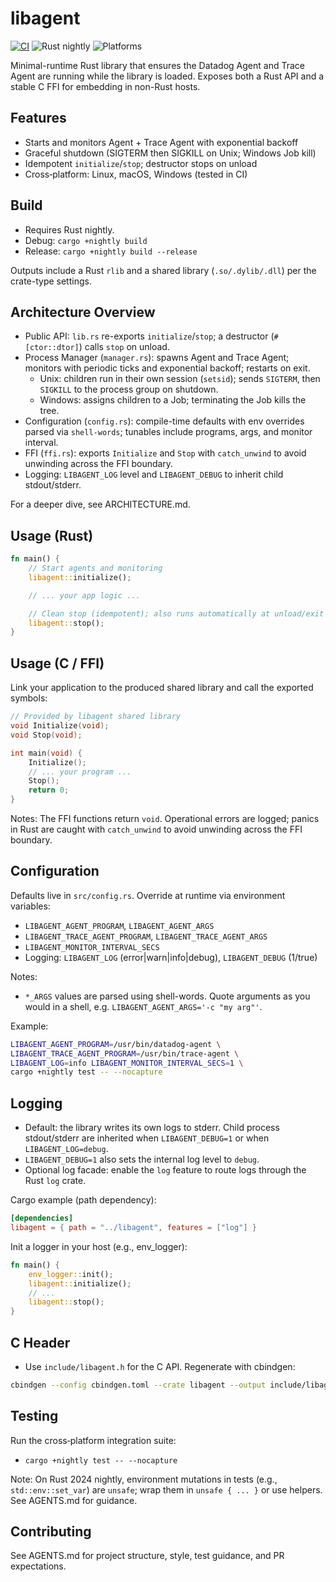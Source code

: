 # libagent

[![CI](https://github.com/tonyredondo/libagent/actions/workflows/ci.yml/badge.svg)](https://github.com/tonyredondo/libagent/actions/workflows/ci.yml)
![Rust nightly](https://img.shields.io/badge/rust-nightly-blue)
![Platforms](https://img.shields.io/badge/platforms-Linux%20%7C%20macOS%20%7C%20Windows-informational)

Minimal-runtime Rust library that ensures the Datadog Agent and Trace Agent are running while the library is loaded. Exposes both a Rust API and a stable C FFI for embedding in non-Rust hosts.

## Features
- Starts and monitors Agent + Trace Agent with exponential backoff
- Graceful shutdown (SIGTERM then SIGKILL on Unix; Windows Job kill)
- Idempotent `initialize`/`stop`; destructor stops on unload
- Cross‑platform: Linux, macOS, Windows (tested in CI)

## Build
- Requires Rust nightly.
- Debug: `cargo +nightly build`
- Release: `cargo +nightly build --release`

Outputs include a Rust `rlib` and a shared library (`.so/.dylib/.dll`) per the crate-type settings.

## Architecture Overview
- Public API: `lib.rs` re-exports `initialize`/`stop`; a destructor (`#[ctor::dtor]`) calls `stop` on unload.
- Process Manager (`manager.rs`): spawns Agent and Trace Agent; monitors with periodic ticks and exponential backoff; restarts on exit.
  - Unix: children run in their own session (`setsid`); sends `SIGTERM`, then `SIGKILL` to the process group on shutdown.
  - Windows: assigns children to a Job; terminating the Job kills the tree.
- Configuration (`config.rs`): compile-time defaults with env overrides parsed via `shell-words`; tunables include programs, args, and monitor interval.
- FFI (`ffi.rs`): exports `Initialize` and `Stop` with `catch_unwind` to avoid unwinding across the FFI boundary.
- Logging: `LIBAGENT_LOG` level and `LIBAGENT_DEBUG` to inherit child stdout/stderr.

For a deeper dive, see ARCHITECTURE.md.

## Usage (Rust)
```rust
fn main() {
    // Start agents and monitoring
    libagent::initialize();

    // ... your app logic ...

    // Clean stop (idempotent); also runs automatically at unload/exit
    libagent::stop();
}
```

## Usage (C / FFI)
Link your application to the produced shared library and call the exported symbols:
```c
// Provided by libagent shared library
void Initialize(void);
void Stop(void);

int main(void) {
    Initialize();
    // ... your program ...
    Stop();
    return 0;
}
```

Notes: The FFI functions return `void`. Operational errors are logged; panics in Rust are caught with `catch_unwind` to avoid unwinding across the FFI boundary.

## Configuration
Defaults live in `src/config.rs`. Override at runtime via environment variables:
- `LIBAGENT_AGENT_PROGRAM`, `LIBAGENT_AGENT_ARGS`
- `LIBAGENT_TRACE_AGENT_PROGRAM`, `LIBAGENT_TRACE_AGENT_ARGS`
- `LIBAGENT_MONITOR_INTERVAL_SECS`
- Logging: `LIBAGENT_LOG` (error|warn|info|debug), `LIBAGENT_DEBUG` (1/true)

Notes:
- `*_ARGS` values are parsed using shell-words. Quote arguments as you would in a shell, e.g. `LIBAGENT_AGENT_ARGS='-c "my arg"'`.

Example:
```sh
LIBAGENT_AGENT_PROGRAM=/usr/bin/datadog-agent \
LIBAGENT_TRACE_AGENT_PROGRAM=/usr/bin/trace-agent \
LIBAGENT_LOG=info LIBAGENT_MONITOR_INTERVAL_SECS=1 \
cargo +nightly test -- --nocapture
```

## Logging
- Default: the library writes its own logs to stderr. Child process stdout/stderr are inherited when `LIBAGENT_DEBUG=1` or when `LIBAGENT_LOG=debug`.
- `LIBAGENT_DEBUG=1` also sets the internal log level to `debug`.
- Optional log facade: enable the `log` feature to route logs through the Rust `log` crate.

Cargo example (path dependency):
```toml
[dependencies]
libagent = { path = "../libagent", features = ["log"] }
```

Init a logger in your host (e.g., env_logger):
```rust
fn main() {
    env_logger::init();
    libagent::initialize();
    // ...
    libagent::stop();
}
```

## C Header
- Use `include/libagent.h` for the C API. Regenerate with cbindgen:
```sh
cbindgen --config cbindgen.toml --crate libagent --output include/libagent.h
```

## Testing
Run the cross‑platform integration suite:
- `cargo +nightly test -- --nocapture`

Note: On Rust 2024 nightly, environment mutations in tests (e.g., `std::env::set_var`) are `unsafe`; wrap them in `unsafe { ... }` or use helpers. See AGENTS.md for guidance.

## Contributing
See AGENTS.md for project structure, style, test guidance, and PR expectations.
